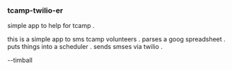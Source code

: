 ### tcamp-twilio-er 

simple app to help for tcamp .

this is a simple app to sms tcamp volunteers . 
parses a goog spreadsheet . 
puts things into a scheduler . 
sends smses via twilio . 

--timball

